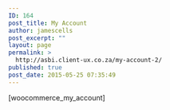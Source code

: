 ```yaml
---
ID: 164
post_title: My Account
author: jamescells
post_excerpt: ""
layout: page
permalink: >
  http://asbi.client-ux.co.za/my-account-2/
published: true
post_date: 2015-05-25 07:35:49
---
```

[woocommerce_my_account]